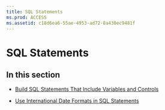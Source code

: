 ```yaml
---
title: SQL Statements
ms.prod: ACCESS
ms.assetid: c18d6ea6-55ae-4953-ad72-8a430ec9481f
---
```



# SQL Statements

## In this section


- [Build SQL Statements That Include Variables and Controls](build-sql-statements-that-include-variables-and-controls.md)
    
- [Use International Date Formats in SQL Statements](use-international-date-formats-in-sql-statements.md)
    

